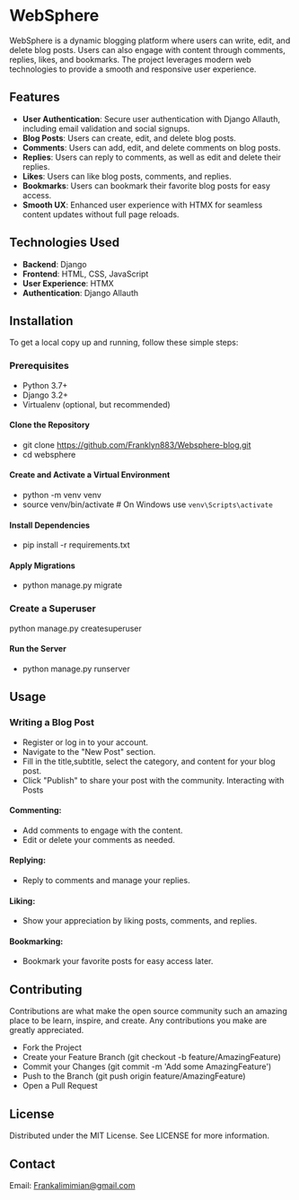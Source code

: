 # WebSphere
WebSphere is a dynamic blogging platform where users can write, edit, and delete blog posts. Users can also engage with content through comments, replies, likes, and bookmarks. The project leverages modern web technologies to provide a smooth and responsive user experience.

## Features

- **User Authentication**: Secure user authentication with Django Allauth, including email validation and social signups.
- **Blog Posts**: Users can create, edit, and delete blog posts.
- **Comments**: Users can add, edit, and delete comments on blog posts.
- **Replies**: Users can reply to comments, as well as edit and delete their replies.
- **Likes**: Users can like blog posts, comments, and replies.
- **Bookmarks**: Users can bookmark their favorite blog posts for easy access.
- **Smooth UX**: Enhanced user experience with HTMX for seamless content updates without full page reloads.

## Technologies Used

- **Backend**: Django
- **Frontend**: HTML, CSS, JavaScript
- **User Experience**: HTMX
- **Authentication**: Django Allauth

## Installation

To get a local copy up and running, follow these simple steps:

### Prerequisites

- Python 3.7+
- Django 3.2+
- Virtualenv (optional, but recommended)

#### Clone the Repository

- git clone https://github.com/Franklyn883/Websphere-blog.git
- cd websphere

#### Create and Activate a Virtual Environment
- python -m venv venv
- source venv/bin/activate  # On Windows use `venv\Scripts\activate`

#### Install Dependencies
- pip install -r requirements.txt

#### Apply Migrations
- python manage.py migrate

### Create a Superuser
python manage.py createsuperuser

#### Run the Server
- python manage.py runserver

## Usage
### Writing a Blog Post
- Register or log in to your account.
- Navigate to the "New Post" section.
- Fill in the title,subtitle, select the category, and content for your blog post.
- Click "Publish" to share your post with the community.
Interacting with Posts

#### Commenting: 
- Add comments to engage with the content. 
- Edit or delete your comments as needed.
#### Replying: 
- Reply to comments and manage your replies.
#### Liking: 
- Show your appreciation by liking posts, comments, and replies.
#### Bookmarking: 
- Bookmark your favorite posts for easy access later.

## Contributing
Contributions are what make the open source community such an amazing place to be learn, inspire, and create. Any contributions you make are greatly appreciated.

- Fork the Project
- Create your Feature Branch (git checkout -b feature/AmazingFeature)
- Commit your Changes (git commit -m 'Add some AmazingFeature')
- Push to the Branch (git push origin feature/AmazingFeature)
- Open a Pull Request

## License
Distributed under the MIT License. See LICENSE for more information.

## Contact
Email: Frankalimimian@gmail.com




